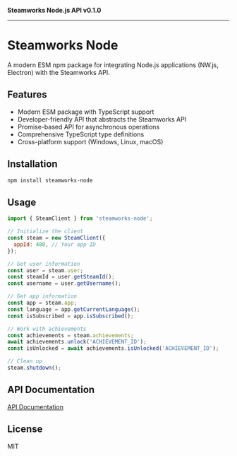 **Steamworks Node.js API v0.1.0**

***

# Steamworks Node

A modern ESM npm package for integrating Node.js applications (NW.js, Electron) with the Steamworks API.

## Features

- Modern ESM package with TypeScript support
- Developer-friendly API that abstracts the Steamworks API
- Promise-based API for asynchronous operations
- Comprehensive TypeScript type definitions
- Cross-platform support (Windows, Linux, macOS)

## Installation

```bash
npm install steamworks-node
```

## Usage

```javascript
import { SteamClient } from 'steamworks-node';

// Initialize the client
const steam = new SteamClient({
  appId: 480, // Your app ID
});

// Get user information
const user = steam.user;
const steamId = user.getSteamId();
const username = user.getUsername();

// Get app information
const app = steam.app;
const language = app.getCurrentLanguage();
const isSubscribed = app.isSubscribed();

// Work with achievements
const achievements = steam.achievements;
await achievements.unlock('ACHIEVEMENT_ID');
const isUnlocked = await achievements.isUnlocked('ACHIEVEMENT_ID');

// Clean up
steam.shutdown();
```

## API Documentation

[API Documentation](./docs/README.md)

## License

MIT
